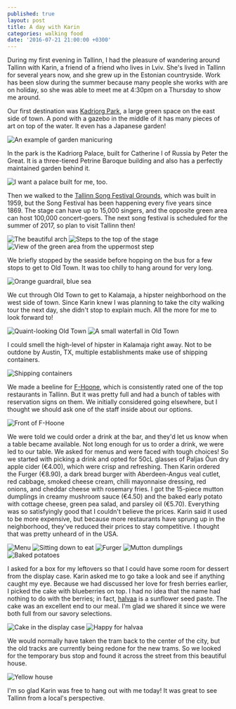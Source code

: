```yaml
---
published: true
layout: post
title: A day with Karin
categories: walking food
date: '2016-07-21 21:00:00 +0300'
---
```

During my first evening in Tallinn, I had the pleasure of wandering around Tallinn with Karin, a friend of a friend who lives in Lviv. She's lived in Tallinn for several years now, and she grew up in the Estonian countryside. Work has been slow during the summer because many people she works with are on holiday, so she was able to meet me at 4:30pm on a Thursday to show me around.

<!--more-->

Our first destination was [Kadriorg Park](http://www.kadriorupark.ee), a large green space on the east side of town. A pond with a gazebo in the middle of it has many pieces of art on top of the water. It even has a Japanese garden!

![An example of garden manicuring]({{site.baseurl}}/images/2016/07/21/a-day-with-karin/kadrioru-park.jpeg)

In the park is the Kadriorg Palace, built for Catherine I of Russia by Peter the Great. It is a three-tiered Petrine Baroque building and also has a perfectly maintained garden behind it.

![I want a palace built for me, too.]({{site.baseurl}}/images/2016/07/21/a-day-with-karin/kadriorg-palace.jpeg)

Then we walked to the [Tallinn Song Festival Grounds](http://m.lauluvaljak.ee/_eng), which was built in 1959, but the Song Festival has been happening every five years since 1869. The stage can have up to 15,000 singers, and the opposite green area can host 100,000 concert-goers. The next song festival is scheduled for the summer of 2017, so plan to visit Tallinn then!

![The beautiful arch]({{site.baseurl}}/images/2016/07/21/a-day-with-karin/songfest-arch.jpeg)
![Steps to the top of the stage]({{site.baseurl}}/images/2016/07/21/a-day-with-karin/songfest-steps.jpeg)
![View of the green area from the uppermost step]({{site.baseurl}}/images/2016/07/21/a-day-with-karin/songfest-stage.jpeg)

We briefly stopped by the seaside before hopping on the bus for a few stops to get to Old Town. It was too chilly to hang around for very long.

![Orange guardrail, blue sea]({{site.baseurl}}/images/2016/07/21/a-day-with-karin/seaside.jpeg)

We cut through Old Town to get to Kalamaja, a hipster neighborhood on the west side of town. Since Karin knew I was planning to take the city walking tour the next day, she didn't stop to explain much. All the more for me to look forward to!

![Quaint-looking Old Town]({{site.baseurl}}/images/2016/07/21/a-day-with-karin/oldtown-buildings.jpeg)
![A small waterfall in Old Town]({{site.baseurl}}/images/2016/07/21/a-day-with-karin/oldtown-waterfall.jpeg)

I could smell the high-level of hipster in Kalamaja right away. Not to be outdone by Austin, TX, multiple establishments make use of shipping containers.

![Shipping containers]({{site.baseurl}}/images/2016/07/21/a-day-with-karin/kalamaja-container.jpeg)

We made a beeline for [F-Hoone](http://www.fhoone.ee/en/), which is consistently rated one of the top restaurants in Tallinn. But it was pretty full and had a bunch of tables with reservation signs on them. We initially considered going elsewhere, but I thought we should ask one of the staff inside about our options.

![Front of F-Hoone]({{site.baseurl}}/images/2016/07/21/a-day-with-karin/fhoone-front.jpeg)

We were told we could order a drink at the bar, and they'd let us know when a table became available. Not long enough for us to order a drink, we were led to our table. We asked for menus and were faced with tough choices! So we started with picking a drink and opted for 50cL glasses of Paljas Õun dry apple cider (€4.00), which were crisp and refreshing. Then Karin ordered the Furger (€8.90), a dark bread burger with Aberdeen-Angus veal cutlet, red cabbage, smoked cheese cream, chilli mayonnaise dressing, red onions, and cheddar cheese with rosemary fries. I got the 15-piece mutton dumplings in creamy mushroom sauce (€4.50) and the baked early potato with cottage cheese, green pea salad, and parsley oil (€5.70). Everything was so satisfyingly good that I couldn't believe the prices. Karin said it used to be more expensive, but because more restaurants have sprung up in the neighborhood, they've reduced their prices to stay competitive. I thought that was pretty unheard of in the USA.

![Menu]({{site.baseurl}}/images/2016/07/21/a-day-with-karin/fhoone-menu.jpeg)
![Sitting down to eat]({{site.baseurl}}/images/2016/07/21/a-day-with-karin/fhoone-dining.jpeg)
![Furger]({{site.baseurl}}/images/2016/07/21/a-day-with-karin/fhoone-furger.jpeg)
![Mutton dumplings]({{site.baseurl}}/images/2016/07/21/a-day-with-karin/fhoone-dumplings.jpeg)
![Baked potatoes]({{site.baseurl}}/images/2016/07/21/a-day-with-karin/fhoone-potatoes.jpeg)

I asked for a box for my leftovers so that I could have some room for dessert from the display case. Karin asked me to go take a look and see if anything caught my eye. Because we had discussed her love for fresh berries earlier, I picked the cake with blueberries on top. I had no idea that the name had nothing to do with the berries; in fact, [halvaa](https://en.m.wikipedia.org/wiki/Halva#Sunflower) is a sunflower seed paste. The cake was an excellent end to our meal. I'm glad we shared it since we were both full from our savory selections.

![Cake in the display case]({{site.baseurl}}/images/2016/07/21/a-day-with-karin/fhoone-displaycase.jpeg)
![Happy for halvaa]({{site.baseurl}}/images/2016/07/21/a-day-with-karin/fhoone-halvaa.jpeg)

We would normally have taken the tram back to the center of the city, but the old tracks are currently being redone for the new trams. So we looked for the temporary bus stop and found it across the street from this beautiful house.

![Yellow house]({{site.baseurl}}/images/2016/07/21/a-day-with-karin/fhoone-yellowhouse.jpeg)

I'm so glad Karin was free to hang out with me today! It was great to see Tallinn from a local's perspective.